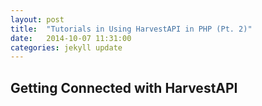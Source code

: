 ```yaml
---
layout: post
title:  "Tutorials in Using HarvestAPI in PHP (Pt. 2)"
date:   2014-10-07 11:31:00
categories: jekyll update
---
```


<h2> Getting Connected with HarvestAPI </h2>
